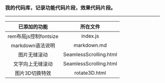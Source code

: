 ### 我的代码库，记录功能代码片段，效果代码片段。
---
已添加的功能|所在文件
:----:|:----:
rem布局js控制fontsize|index.js
markdown语法说明|markdown.md
图片无缝滚动|SeamlessScrolling.html
文字向上无缝滚动|SeamlessScrolling.html
图片3D切换特效|rotate3D.html
